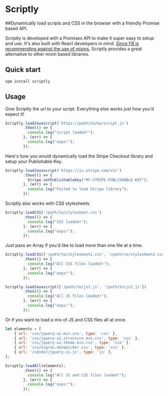 Scriptly
=======

##Dynamically load scripts and CSS in the browser with a friendly Promise based API.

Scriptly is developed with a Promises API to make it super easy to setup and use.  It's also built with React developers in mind.  [Since FB is recommending against the use of mixins](https://facebook.github.io/react/blog/2016/07/13/mixins-considered-harmful.html), Scriptly provides a great alternative to other mixin based libraries.

Quick start
-------

  ```shell
  npm install scriptly
  ```
  
Usage
-------

Give Scriptly the url to your script.  Everything else works just how you'd expect it!

```js
Scriptly.loadJavascript('https://path/to/my/script.js')
        .then(() => {
          console.log("script loaded!");
        }, (err) => {
          console.log("oops!");
        });
```

Here's how you would dynamically load the Stripe Checkout library and setup your Publishable Key.

```js
Scriptly.loadJavascript('https://js.stripe.com/v2/')
        .then(() => {
          Stripe.setPublishableKey("MY-STRIPE-PUBLISHABLE-KEY");
        }, (err) => {
          console.log("Failed to load Stripe library");
        });
```
  
Scriptly also works with CSS stylesheets.

```js
Scriptly.loadCSS('/path/to/stylesheet.css')
        .then(() => {
          console.log("CSS loaded!");
        }, (err) => {
          console.log("oops!");
        });
```


Just pass an Array if you'd like to load more than one file at a time.

```js
Scriptly.loadCSS(['/path/to/stylesheet1.css', '/path/to/stylesheet2.css'])
        .then(() => {
          console.log("All CSS files loaded!");
        }, (err) => {
          console.log("oops!");
        });

Scriptly.loadJavascript(['/path/to/js1.js', '/path/to/js2.js'])
        .then(() => {
          console.log("All JS files loaded!");
        }, (err) => {
          console.log("oops!");
        });
```

Or if you want to load a mix of JS and CSS files all at once.

```js
let elements = [
    { url: 'css/jquery-ui.min.css', type: 'css' },
    { url: 'css/jquery-ui.structure.min.css', type: 'css' },
    { url: 'css/jquery-ui.theme.min.css', type: 'css' },
    { url: 'css/nigran.datepicker.css', type: 'css' },
    { url: '/vendor/jquery-ui.js', type: 'js' },
];

Scriptly.loadAll(elements);
        .then(() => {
          console.log("All JS and CSS files loaded!");
        }, (err) => {
          console.log("oops!");
        });
```


